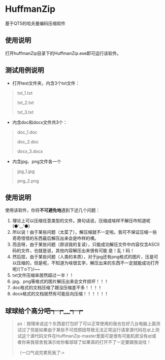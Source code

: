# HuffmanZip

基于QT5的哈夫曼编码压缩软件

## 使用说明

打开huffmanZip目录下的HuffmanZip.exe即可运行该软件。

## 测试用例说明

* 打开test文件夹，内含3个txt文件：

>txt_1.txt
>
>txt_2.txt
>
>txt_3.txt

* 内含doc和docx文件共3个：

>doc_1.doc
>
>doc_2.doc
>
>docx_3.docx

* 内含jpg、png文件各一个

>jpg_1.jpg
>
>png_2.png

## 使用说明

使用该软件，你将**不可避免地**遇到下述几个问题：

1. 理论上可以压缩任意类型的文件。换句话说，压缩成啥样不解压咋知道呢(●'◡'●)
2. 所以说！由于某些问题（太菜了），解压缩就不一定啦。我可不保证压缩一些奇奇怪怪的东西最后解压出来会是咋样的噢。
3. 而且呀，由于某些问题（原谅我的复读），只能成功解压文件中内容仅含ASCII码的文件，也就是说，其他内容解压出来很有可能 是！乱！码！
4. 然后捏，由于某些问题（人类的本质），对于jpg还有png格式的图片，压是可以压缩的，但是呢，不知道为啥很玄学，解压出来的东西不一定就能成功打开呢/(ㄒoㄒ)/~~
5. txt文件压缩率居然超过一半！！
6. jpg、png等格式的图片解压出来会文件损坏！！！
7. doc格式的文档压缩了跟没压缩差不多！！！！
8. docx格式的文档居然有可能反向压缩！！！！！！

## 球球给个高分吧┭┮﹏┭┮

>  ps：按理来说这个东西是打包好了可以正常使用的我也在好几台电脑上面测试过了但是如果由于某些不可控原因导致无法正常运行请拿源代码在qt上测试这个源代码文件在HuffmanZip-master里面可是很有可能机房没有qt或者你来我宿舍我演示给你看球球了如果真的打开不了一定要跟我说哇！
>
>  （一口气说完累死我了:>